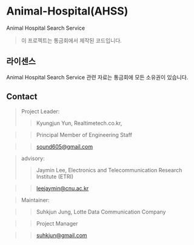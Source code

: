 # Animal-Hospital(AHSS)
Animal Hospital Search Service 

> 이 프로젝트는 통금회에서 제작된 코드입니다.

## 라이센스

Animal Hospital Search Service 관련 자료는 통금회에 모든 소유권이 있습니다.

## Contact ##

> Project Leader:
>> Kyungjun Yun, Realtimetech.co.kr,

>> Principal Member of Engineering Staff

>> sound605@gmail.com

> advisory:
>> Jaymin Lee, Electronics and Telecommunication Research Institute (ETRI)

>> leejaymin@cnu.ac.kr

> Maintainer:

>> Suhkjun Jung, Lotte Data Communication Company

>> Project Manager

>> suhkjun@gmail.com
